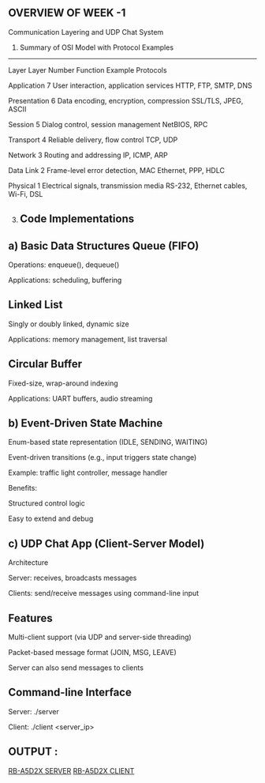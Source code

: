 OVERVIEW OF WEEK -1
--------------------

Communication Layering and UDP Chat System
1. Summary of OSI Model with Protocol Examples
------------------------------------------------

Layer	Layer Number	Function	Example Protocols

Application	7	User interaction, application services	HTTP, FTP, SMTP, DNS

Presentation	6	Data encoding, encryption, compression	SSL/TLS, JPEG, ASCII

Session	5	Dialog control, session management	NetBIOS, RPC

Transport	4	Reliable delivery, flow control	TCP, UDP

Network	3	Routing and addressing	IP, ICMP, ARP

Data Link	2	Frame-level error detection, MAC	Ethernet, PPP, HDLC

Physical	1	Electrical signals, transmission media	RS-232, Ethernet cables, Wi-Fi, DSL

3. Code Implementations
   ---------------------
a) Basic Data Structures
Queue (FIFO)
------------

Operations: enqueue(), dequeue()

Applications: scheduling, buffering

Linked List
-------------

Singly or doubly linked, dynamic size

Applications: memory management, list traversal

Circular Buffer
---------------

Fixed-size, wrap-around indexing

Applications: UART buffers, audio streaming

b) Event-Driven State Machine
--------------------------------
Enum-based state representation (IDLE, SENDING, WAITING)

Event-driven transitions (e.g., input triggers state change)

Example: traffic light controller, message handler

Benefits:

Structured control logic

Easy to extend and debug

c) UDP Chat App (Client-Server Model)
--------------------------------------
Architecture

Server: receives, broadcasts messages

Clients: send/receive messages using command-line input

Features
----------
Multi-client support (via UDP and server-side threading)

Packet-based message format (JOIN, MSG, LEAVE)

Server can also send messages to clients

Command-line Interface
-----------------------
Server:
./server <port>

Client:
./client <server_ip> <port> <username>


OUTPUT :
----------
[RB-A5D2X SERVER](https://github.com/user-attachments/assets/c741e2c6-bed8-46c8-9a1e-18ac0ee05894)
[RB-A5D2X CLIENT](https://github.com/user-attachments/assets/9fcc2929-0879-40ac-8c78-7614da327168)


